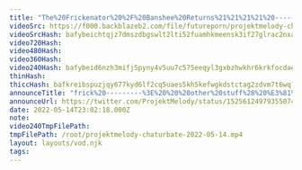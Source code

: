 ```yaml
---
title: "The%20Frickenator%20%2F%20Banshee%20Returns%21%21%21%21%20-----------------%20%233D%20%23machine%20%23thefrickening%20%23vtuber%20%23anime"
videoSrc: https://f000.backblazeb2.com/file/futureporn/projektmelody-chaturbate-2022-05-14.mp4
videoSrcHash: bafybeichtqjz7dmszdbgswlt2lti52fuamhkmeensk3if27glrac2nxaia?filename=projektmelody-chaturbate-20220514T230218Z-source.mp4
video720Hash: 
video480Hash: 
video360Hash: 
video240Hash: bafybeid6nzh3mifj5pyny4v5uu7c575eeqyl3gxbzhwkhr6krkfocdaegy?filename=projektmelody-chaturbate-20220514T230218Z-240p.mp4
thinHash: 
thiccHash: bafkreibspuzjqy677kyd6lf2cq5uaes5kh5kefwgkdstctag2zdvm7t6wq?filename=20220514T230218Z-thicc.jpg
announceTitle: "frick%20---------%3E%20%20%20other%20stuff%28%20%E3%81%A4%20%E2%97%95o%E2%97%95%20%29%E3%81%A4"
announceUrl: https://twitter.com/ProjektMelody/status/1525612497935507457
date: 2022-05-14T23:02:18.000Z
note: 
video240TmpFilePath: 
tmpFilePath: /root/projektmelody-chaturbate-2022-05-14.mp4
layout: layouts/vod.njk
tags:
---
```

